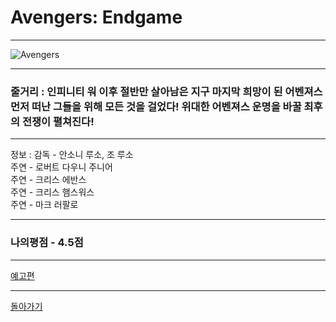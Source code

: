 # Avengers: Endgame    
***
![Avengers](https://github.com/yeonju9623/movie/blob/main/img/%EB%B0%95%EA%B8%B0%EC%9E%AC.jpg)  
***
### 줄거리 : 인피니티 워 이후 절반만 살아남은 지구 마지막 희망이 된 어벤져스 먼저 떠난 그들을 위해 모든 것을 걸었다! 위대한 어벤져스 운명을 바꿀 최후의 전쟁이 펼쳐진다! 
***
정보 : 감독 - 안소니 루소, 조 루소  
주연 - 로버트 다우니 주니어  
주연 - 크리스 에반스  
주연 - 크리스 햄스워스  
주연 - 마크 러팔로  
***
### 나의평점 - 4.5점  
***
[예고편](https://www.youtube.com/watch?v=Ko2NWhXI9e8)  
***
[돌아가기](movie.md)